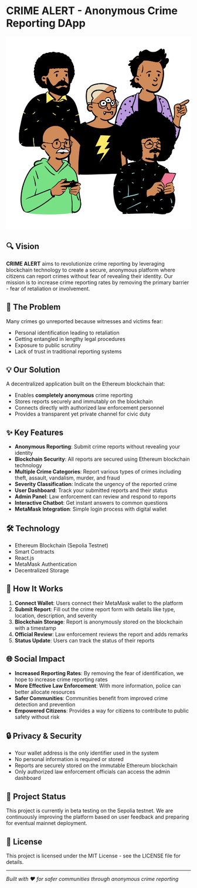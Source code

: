 # CRIME ALERT - Anonymous Crime Reporting DApp

![CRIME ALERT Banner](public/group%202415.svg)

## 🔍 Vision

**CRIME ALERT** aims to revolutionize crime reporting by leveraging blockchain technology to create a secure, anonymous platform where citizens can report crimes without fear of revealing their identity. Our mission is to increase crime reporting rates by removing the primary barrier - fear of retaliation or involvement.

## 🌟 The Problem

Many crimes go unreported because witnesses and victims fear:
- Personal identification leading to retaliation
- Getting entangled in lengthy legal procedures
- Exposure to public scrutiny
- Lack of trust in traditional reporting systems

## 💡 Our Solution

A decentralized application built on the Ethereum blockchain that:
- Enables **completely anonymous** crime reporting
- Stores reports securely and immutably on the blockchain
- Connects directly with authorized law enforcement personnel
- Provides a transparent yet private channel for civic duty

## ✨ Key Features

- **Anonymous Reporting**: Submit crime reports without revealing your identity
- **Blockchain Security**: All reports are secured using Ethereum blockchain technology
- **Multiple Crime Categories**: Report various types of crimes including theft, assault, vandalism, murder, and fraud
- **Severity Classification**: Indicate the urgency of the reported crime
- **User Dashboard**: Track your submitted reports and their status
- **Admin Panel**: Law enforcement can review and respond to reports
- **Interactive Chatbot**: Get instant answers to common questions
- **MetaMask Integration**: Simple login process with digital wallet

## 🛠️ Technology

- Ethereum Blockchain (Sepolia Testnet)
- Smart Contracts
- React.js
- MetaMask Authentication
- Decentralized Storage

## 🔄 How It Works

1. **Connect Wallet**: Users connect their MetaMask wallet to the platform
2. **Submit Report**: Fill out the crime report form with details like type, location, description, and severity
3. **Blockchain Storage**: Report is anonymously stored on the blockchain with a timestamp
4. **Official Review**: Law enforcement reviews the report and adds remarks
5. **Status Update**: Users can track the status of their reports

## 🌐 Social Impact

- **Increased Reporting Rates**: By removing the fear of identification, we hope to increase crime reporting rates
- **More Effective Law Enforcement**: With more information, police can better allocate resources
- **Safer Communities**: Communities benefit from improved crime detection and prevention
- **Empowered Citizens**: Provides a way for citizens to contribute to public safety without risk

## 🔒 Privacy & Security

- Your wallet address is the only identifier used in the system
- No personal information is required or stored
- Reports are securely stored on the immutable Ethereum blockchain
- Only authorized law enforcement officials can access the admin dashboard

## 📝 Project Status

This project is currently in beta testing on the Sepolia testnet. We are continuously improving the platform based on user feedback and preparing for eventual mainnet deployment.

## 📜 License

This project is licensed under the MIT License - see the LICENSE file for details.

---

*Built with ❤️ for safer communities through anonymous crime reporting*